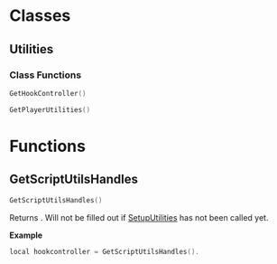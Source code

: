 # Classes

## Utilities

### Class Functions

```c++
GetHookController()
```
```c++
GetPlayerUtilities()
```

# Functions

## GetScriptUtilsHandles

```c++
GetScriptUtilsHandles()
```

Returns . Will not be filled out if [SetupUtilities](#SetupUtilities) has not been called yet.

**Example**
```c++
local hookcontroller = GetScriptUtilsHandles().
```
